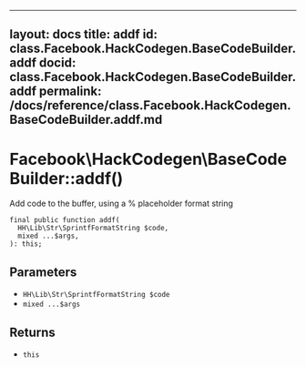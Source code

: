 
***

layout: docs
title: addf
id: class.Facebook.HackCodegen.BaseCodeBuilder.addf
docid: class.Facebook.HackCodegen.BaseCodeBuilder.addf
permalink: /docs/reference/class.Facebook.HackCodegen.BaseCodeBuilder.addf.md
---







# Facebook\\HackCodegen\\BaseCodeBuilder::addf()




Add code to the buffer, using a % placeholder format string




``` Hack
final public function addf(
  HH\Lib\Str\SprintfFormatString $code,
  mixed ...$args,
): this;
```




## Parameters




- ` HH\Lib\Str\SprintfFormatString $code `
- ` mixed ...$args `




## Returns




+ ` this `